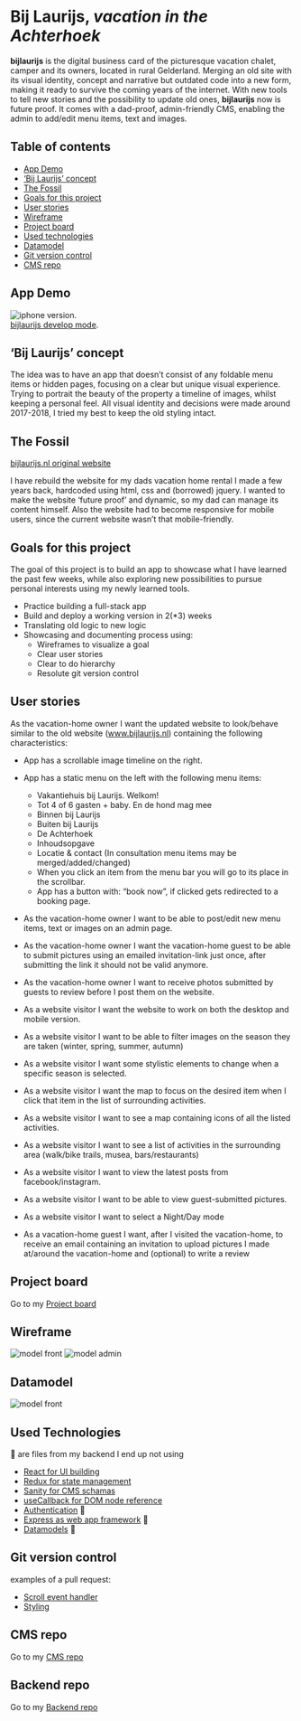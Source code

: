 # Bij Laurijs, _vacation in the Achterhoek_

**bijlaurijs** is the digital business card of the picturesque vacation chalet, camper and its owners, located in rural Gelderland. Merging an old site with its visual identity, concept and narrative but outdated code into a new form, making it ready to survive the coming years of the internet. With new tools to tell new stories and the possibility to update old ones, **bijlaurijs** now is future proof. It comes with a dad-proof, admin-friendly CMS, enabling the admin to add/edit menu items, text and images.

## Table of contents

- [App Demo](#App-demo)
- [‘Bij Laurijs’ concept](#‘Bij-Laurijs’-concept)
- [The Fossil](#The-Fossil)
- [Goals for this project](#Goals-for-this-project)
- [User stories](#User-stories)
- [Wireframe](#Wireframe)
- [Project board](#Project-board)
- [Used technologies](#Used-technologies)
- [Datamodel](#Datamodel)
- [Git version control](#Git-version-control)
- [CMS repo](#CMS-repo)

## App Demo
![iphone version](https://im6.ezgif.com/tmp/ezgif-6-1ccfd49a7ee6.gif "recorden od iphone 11").  
[bijlaurijs develop mode](https://bijlaurijs.timlaurijs.xyz/). 



## ‘Bij Laurijs’ concept

The idea was to have an app that doesn’t consist of any foldable menu items or hidden pages, focusing on a clear but unique visual experience. Trying to portrait the beauty of the property a timeline of images, whilst keeping a personal feel.
All visual identity and decisions were made around 2017-2018, I tried my best to keep the old styling intact.

## The Fossil

[bijlaurijs.nl original website](https://www.bijlaurijs.nl)

I have rebuild the website for my dads vacation home rental I made a few years back, hardcoded using html, css and (borrowed) jquery. I wanted to make the website ‘future proof’ and dynamic, so my dad can manage its content himself. Also the website had to become responsive for mobile users, since the current website wasn’t that mobile-friendly.

## Goals for this project

The goal of this project is to build an app to showcase what I have learned the past few weeks, while also exploring new possibilities to pursue personal interests using my newly learned tools.

- Practice building a full-stack app
- Build and deploy a working version in 2(\*3) weeks
- Translating old logic to new logic
- Showcasing and documenting process using:
  - Wireframes to visualize a goal
  - Clear user stories
  - Clear to do hierarchy
  - Resolute git version control

## User stories

As the vacation-home owner I want the updated website to look/behave similar to the old website (www.bijlaurijs.nl) containing the following characteristics:

- App has a scrollable image timeline on the right.
- App has a static menu on the left with the following menu items:
  - Vakantiehuis bij Laurijs. Welkom!
  - Tot 4 of 6 gasten + baby. En de hond mag mee
  - Binnen bij Laurijs
  - Buiten bij Laurijs
  - De Achterhoek
  - Inhoudsopgave
  - Locatie & contact
    (In consultation menu items may be merged/added/changed)
  - When you click an item from the menu bar you will go to its place in the scrollbar.
  - App has a button with: “book now”, if clicked gets redirected to a booking page.
- As the vacation-home owner I want to be able to post/edit new menu items, text or images on an admin page.
- As the vacation-home owner I want the vacation-home guest to be able to submit pictures using an emailed invitation-link just once, after submitting the link it should not be valid anymore.
- As the vacation-home owner I want to receive photos submitted by guests to review before I post them on the website.

- As a website visitor I want the website to work on both the desktop and mobile version.
- As a website visitor I want to be able to filter images on the season they are taken (winter, spring, summer, autumn)
- As a website visitor I want some stylistic elements to change when a specific season is selected.
- As a website visitor I want the map to focus on the desired item when I click that item in the list of surrounding activities.
- As a website visitor I want to see a map containing icons of all the listed activities.
- As a website visitor I want to see a list of activities in the surrounding area (walk/bike trails, musea, bars/restaurants)
- As a website visitor I want to view the latest posts from facebook/instagram.
- As a website visitor I want to be able to view guest-submitted pictures.
- As a website visitor I want to select a Night/Day mode

- As a vacation-home guest I want, after I visited the vacation-home, to receive an email containing an invitation to upload pictures I made at/around the vacation-home and (optional) to write a review

## Project board

Go to my [Project board](https://github.com/timlaurijs/bijlaurijs-client/projects/1)

## Wireframe

![model front](https://github.com/timlaurijs/bijlaurijs-client/blob/development/Readme-assets/homepage.png "model front")
![model admin](https://github.com/timlaurijs/bijlaurijs-client/blob/development/Readme-assets/admin%20page.png "model admin")

## Datamodel

![model front]()

## Used Technologies
🦴 are files from my backend I end up not using

- [React for UI building](https://github.com/timlaurijs/bijlaurijs-client/blob/development/src/App.js)
- [Redux for state management](https://github.com/timlaurijs/bijlaurijs-client/tree/development/src/store/homepage)
- [Sanity for CMS schamas](https://github.com/timlaurijs/bijlaurijs-cms/tree/development/schemas)
- [useCallback for DOM node reference](https://github.com/timlaurijs/bijlaurijs-client/blob/31dc44ea02620b662a7799d26ececccf714a501e/src/components/Post.js#L51-L74)
- [Authentication](https://github.com/timlaurijs/bijlaurijs-backend/blob/development/routers/auth.js) 🦴
- [Express as web app framework](https://github.com/timlaurijs/bijlaurijs-backend/blob/development/index.js) 🦴
- [Datamodels](https://github.com/timlaurijs/bijlaurijs-backend/tree/development/models) 🦴

## Git version control

examples of a pull request:

- [Scroll event handler](https://github.com/timlaurijs/bijlaurijs-client/pull/12)
- [Styling](https://github.com/timlaurijs/bijlaurijs-client/pull/19)

## CMS repo

Go to my [CMS repo](https://github.com/timlaurijs/bijlaurijs-cms)

## Backend repo

Go to my [Backend repo](https://github.com/timlaurijs/bijlaurijs-backend)
